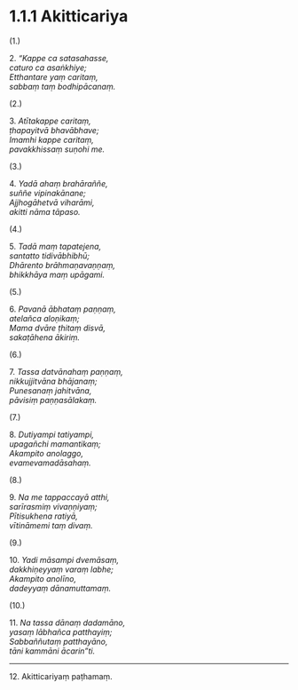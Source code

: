 

# 1.1.1 Akitticariya




(1.)

2\. _“Kappe ca satasahasse,_  
_caturo ca asaṅkhiye;_  
_Etthantare yaṃ caritaṃ,_  
_sabbaṃ taṃ bodhipācanaṃ._  


(2.)

3\. _Atītakappe caritaṃ,_  
_ṭhapayitvā bhavābhave;_  
_Imamhi kappe caritaṃ,_  
_pavakkhissaṃ suṇohi me._  


(3.)

4\. _Yadā ahaṃ brahāraññe,_  
_suññe vipinakānane;_  
_Ajjhogāhetvā viharāmi,_  
_akitti nāma tāpaso._  


(4.)

5\. _Tadā maṃ tapatejena,_  
_santatto tidivābhibhū;_  
_Dhārento brāhmaṇavaṇṇaṃ,_  
_bhikkhāya maṃ upāgami._  


(5.)

6\. _Pavanā ābhataṃ paṇṇaṃ,_  
_atelañca aloṇikaṃ;_  
_Mama dvāre ṭhitaṃ disvā,_  
_sakaṭāhena ākiriṃ._  


(6.)

7\. _Tassa datvānahaṃ paṇṇaṃ,_  
_nikkujjitvāna bhājanaṃ;_  
_Punesanaṃ jahitvāna,_  
_pāvisiṃ paṇṇasālakaṃ._  


(7.)

8\. _Dutiyampi tatiyampi,_  
_upagañchi mamantikaṃ;_  
_Akampito anolaggo,_  
_evamevamadāsahaṃ._  


(8.)

9\. _Na me tappaccayā atthi,_  
_sarīrasmiṃ vivaṇṇiyaṃ;_  
_Pītisukhena ratiyā,_  
_vītināmemi taṃ divaṃ._  


(9.)

10\. _Yadi māsampi dvemāsaṃ,_  
_dakkhiṇeyyaṃ varaṃ labhe;_  
_Akampito anolīno,_  
_dadeyyaṃ dānamuttamaṃ._  


(10.)

11\. _Na tassa dānaṃ dadamāno,_  
_yasaṃ lābhañca patthayiṃ;_  
_Sabbaññutaṃ patthayāno,_  
_tāni kammāni ācarin”ti._  


---

12\. Akitticariyaṃ paṭhamaṃ.






